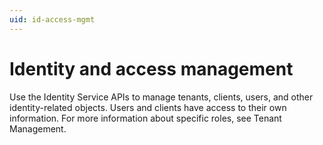 ```yaml
---
uid: id-access-mgmt
---
```


# Identity and access management

Use the Identity Service APIs to manage tenants, clients, users, and other identity-related objects. Users and clients have access to their own information. For more information about specific roles, see Tenant Management. <!-- Angela Flores 6/15/21 What does the second sentence mean? Does that mean that users and clients manage themselves? The last sentence needs a link to the topic. This topic should connect the topics that follow it together in more than just a vague way.-->
